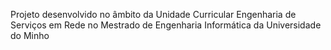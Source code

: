 Projeto desenvolvido no âmbito da Unidade Curricular Engenharia de Serviços em Rede no Mestrado de Engenharia Informática da Universidade do Minho
